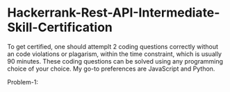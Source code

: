 # Hackerrank-Rest-API-Intermediate-Skill-Certification

To get certified, one should attemplt 2 coding questions correctly without an code violations or plagarism, within the time constraint, which is usually 90 minutes. These coding questions can be solved using any programming choice of your choice. My go-to preferences are JavaScript and Python.

Problem-1:

